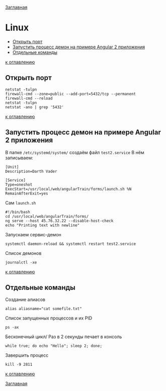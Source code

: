 [Заглавная](README.md)

# Linux
+ [Открыть порт](#Открыть-порт)
+ [Запустить процесс демон на примере Angular 2 приложения](#Запустить-процесс-демон-на-примере-Angular-2-приложения)
+ [Отдельные команды](#Отдельные-команды)

[к оглавлению](#Linux)

## Открыть порт

```linux
netstat -tulpn
firewall-cmd --zone=public --add-port=5432/tcp --permanent
firewall-cmd --reload
netstat -tulpn
netstat -ano | grep '5432'
```

[к оглавлению](#Linux)

## Запустить процесс демон на примере Angular 2 приложения

В папке ```/etc/systemd/system/``` создаём файл ```test2.service```
В нём записываем:
```linux
[Unit]
Description=Darth Vader

[Service]
Type=oneshot
ExecStart=/usr/local/web/angularTrain/forms/launch.sh %N
RemainAfterExit=yes
```
Сам ```launch.sh```
```linux
#!/bin/bash
cd /usr/local/web/angularTrain/forms/
ng serve --host 45.76.32.22 --disable-host-check
echo "Printing text with newline"
```
Запускаем сервис-демон
```linux
systemctl daemon-reload && systemctl restart test2.service
```
Список демонов
```linux
journalctl -xe
```

[к оглавлению](#Linux)

## Отдельные команды

Создание алиасов
```linux
alias aliasname="cat somefile.txt"
```
Cписок запущенных процессов и их PID
```linux
ps -ax
```
Бесконечный цикл/ Раз в 2 секунды печает в консоль
```linux
while true; do echo "Hello"; sleep 2; done;
```
Завершить процесс
```linux
kill -9 2811
```


[к оглавлению](#Linux)

[Заглавная](README.md)